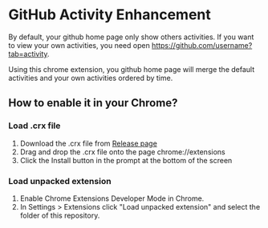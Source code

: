 # GitHub Activity Enhancement

By default, your github home page only show others activities. If you want to view your own activities, you need open https://github.com/username?tab=activity.

Using this chrome extension, you github home page will merge the default activities and your own activities ordered by time.

## How to enable it in your Chrome?

### Load .crx file

1. Download the .crx file from [Release page](https://github.com/qinezh/github-activity-enhancement/releases/latest)
2. Drag and drop the .crx file onto the page chrome://extensions
3. Click the Install button in the prompt at the bottom of the screen 

### Load unpacked extension

1. Enable Chrome Extensions Developer Mode in Chrome.
2. In Settings > Extensions click "Load unpacked extension" and select the folder of this repository.
